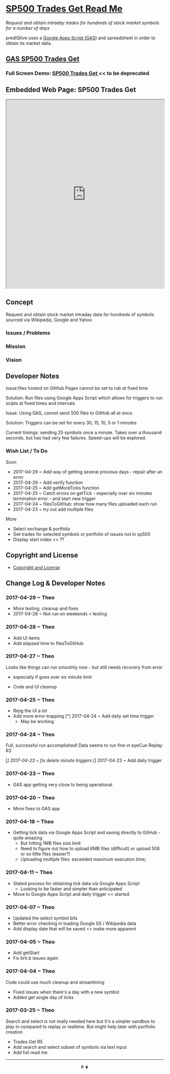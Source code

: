 
[SP500 Trades Get Read Me]( https://jaanga.github.io/sp500/#trades-get/README.md )
===
_Request and obtain intraday trades for hundreds of stock market symbols for a number of days_

predIQtive uses a [Google Apps Script (GAS)]( https://developers.google.com/apps-script/ ) and spreadsheet in order to obtain its market data.

## [GAS SP500 Trades Get]( https://docs.google.com/spreadsheets/d/1Qe8UxwBWIMmlFrsTMxkorJwlX4beGQAeRNANSjJ8TME/edit )


### Full Screen Demo: [SP500 Trades Get ]( https://prediqtiv.github.io/trades-get/index.html ) << to be deprecated


## Embedded Web Page: SP500 Trades Get

<iframe src="https://docs.google.com/spreadsheets/d/1Qe8UxwBWIMmlFrsTMxkorJwlX4beGQAeRNANSjJ8TME/pubhtml?widget=true&amp;headers=false" width=100% height=600px ></iframe>


## Concept

Request and obtain stock market intraday data for hundreds of symbols sourced via Wikipedia, Google and Yahoo

### Issues / Problems



### Mission
<!-- a statement of a rationale, applicable now as well as in the future -->


### Vision
<!--  a descriptive picture of a desired future state -->


## Developer Notes

Issue:files hosted on GitHub Pages cannot be set to rub at fixed time

Solution: Run files using Google Apps Script which allows for triggers to run scipts at fixed times and intervals

Issue: Using GAS, cannot send 500 files to GitHub all at once.

Solution: Triggers can be set for every 30, 15, 10, 5 or 1 minutes

Current timings: sending 25 symbols once a minute. Takes over a thousand seconds, but has had very few failures. Speed-ups will be explored.

### Wish List / To Do

Soon
* 2017-04-29 ~ Add way of getting several previous days - repair after an error
* 2017-04-29 ~ Add verify function
* 2017-04-25 ~ Add getMoreTicks function
* 2017-04-25 ~ Catch errors on getTick - especially over six minutes termination error - and start new trigger
* 2017-04-24 ~ filesToGitHub: show how many files uploaded each run
* 2017-04-23 ~ try out add multiple files

More
* Select exchange & portfolio
* Get trades for selected symbols or portfolio of issues not in sp500
* Display start index << ??




## Copyright and License

* [Copyright and License]( https://prediqtiv.github.io/#license.md )


## Change Log & Developer Notes


### 2017-04-29 ~ Theo

* More testing, cleanup and fixes
* 2017-04-28 ~ Not run on weekends < testing


### 2017-04-28 ~ Theo

* Add UI items
* Add elapsed time to filesToGitHub



### 2017-04-27 ~ Theo

Looks like things can run smoothly now - but still needs recovery from error
- especially if goes over six minute limit

* Code and UI cleanup


### 2017-04-25 ~ Theo

* Rejig the UI a lot
* Add more error-trapping
[*] 2017-04-24 ~ Add daily set time trigger
	* May be working

### 2017-04-24 ~ Theo

Full, successful run accomplished! Data seems to run fine in eyeCue Replay R3

[*] 2017-04-23 ~ fix delete minute triggers
[*] 2017-04-23 ~ Add daily trigger

### 2017-04-23 ~ Theo

* GAS app getting very close to being operational


### 2017-04-20 ~ Theo

* More fixes to GAS app

### 2017-04-18 ~ Theo

* Getting tick data via Google Apps Script and saving directly to GitHub - quite amazing
	* But hitting 1MB files size limit
	* Need to figure out how to upload 6MB files (difficult) or upload 506 or so little files (easier?)
	* Uploading multiple files: exceeded maximum execution time;

### 2017-04-11 ~ Theo

* Stated process for obtaining tick data via Google Apps Script
	* Looking to be faster and simpler than anticipated
* Move to Google Apps Script and daily trigger << started

### 2017-04-07 ~ Theo

* Updated the select symbol bits
* Better error checking in loading Google SS / Wikipedia data
* Add display date that will be saved << make more apparent

### 2017-04-05 ~ Theo

* Add getStart
* Fix brk.b issues again

### 2017-04-04 ~ Theo

Code could use much cleanup and streamlining

* Fixed issues when there's a day with a new symbol
* Added get single day of ticks

### 2017-03-25 ~ Theo

Search and select is not really needed here but it's a simpler sandbox to play in compared to replay or realtime.
But might help later with portfolio creation

* Trades Get R5
* Add search and select subset of symbols via text input
* Add full read me


***

<center title="dingbat" >
# <a href=javascript:window.scrollTo(0,0); style=text-decoration:none; >❦</a>
</center>


